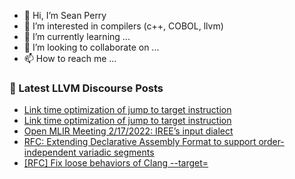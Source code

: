 - 👋 Hi, I’m Sean Perry
- 👀 I’m interested in compilers (c++, COBOL, llvm)
- 🌱 I’m currently learning ...
- 💞️ I’m looking to collaborate on ...
- 📫 How to reach me ...

<!---
s66perry/s66perry is a ✨ special ✨ repository because its `README.md` (this file) appears on your GitHub profile.
You can click the Preview link to take a look at your changes.
--->
### 📕 Latest LLVM Discourse Posts

<!-- DISCOURSE-LLVM:START -->
- [Link time optimization of jump to target instruction](https://discourse.llvm.org/t/link-time-optimization-of-jump-to-target-instruction/60262/5)
- [Link time optimization of jump to target instruction](https://discourse.llvm.org/t/link-time-optimization-of-jump-to-target-instruction/60262/4)
- [Open MLIR Meeting 2/17/2022: IREE’s input dialect](https://discourse.llvm.org/t/open-mlir-meeting-2-17-2022-iree-s-input-dialect/60281/2)
- [RFC: Extending Declarative Assembly Format to support order-independent variadic segments](https://discourse.llvm.org/t/rfc-extending-declarative-assembly-format-to-support-order-independent-variadic-segments/4388/9)
- [[RFC] Fix loose behaviors of Clang --target=](https://discourse.llvm.org/t/rfc-fix-loose-behaviors-of-clang-target/60272/2)
<!-- DISCOURSE-LLVM:END -->
